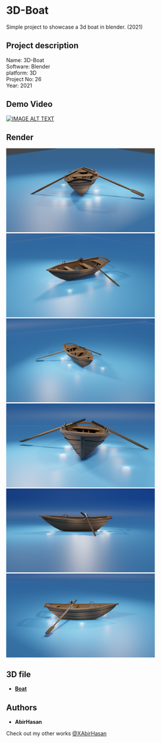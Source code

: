 # 3D-Boat
 Simple project to showcase a 3d boat in blender.  (2021)


 ## Project description
Name: 3D-Boat<br>
Software: Blender<br>
platform: 3D <br>
Project No: 26 <br>
Year: 2021

## Demo Video
[![IMAGE ALT TEXT](http://img.youtube.com/vi/k9MkIq6ad-4/0.jpg)](http://www.youtube.com/watch?v=k9MkIq6ad-4 "3D-Boat || 3D project")


## Render

<img src="demo/back.png" alt="back" width="400"/>  <img src="demo/frong & left side.png" alt="frong & left side" width="400"/>  
<img src="demo/frong & right side.png" alt="frong & right side" width="400"/>  <img src="demo/front.png" alt="front" width="400"/>  
<img src="demo/left side.png" alt="left side" width="400"/>  <img src="demo/right side.png" alt="right side" width="400"/>  


## 3D file
* **[Boat](3d/boat.fbx)**

## Authors

* **AbirHasan**

Check out my other works [@XAbirHasan](https://github.com/XAbirHasan)

